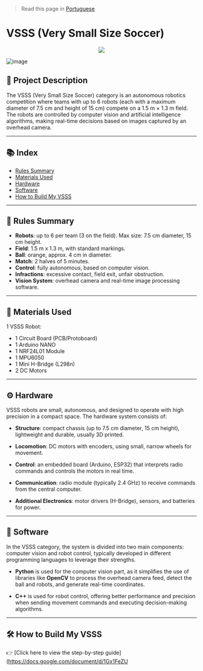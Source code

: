 > Read this page in [Portuguese](Readme.md)

<h1 align="left"> VSSS (Very Small Size Soccer)</h1>

<p align="center">
<img loading="lazy" src="http://img.shields.io/static/v1?label=STATUS&message=IN%20DEVELOPMENT&color=GREEN&style=for-the-badge"/>
</p>

![image](https://github.com/user-attachments/assets/85888ab1-4472-4e1d-974b-98f749e5b422)

## 📝 Project Description

The VSSS (Very Small Size Soccer) category is an autonomous robotics competition where teams with up to 6 robots (each with a maximum diameter of 7.5 cm and height of 15 cm) compete on a 1.5 m × 1.3 m field. The robots are controlled by computer vision and artificial intelligence algorithms, making real-time decisions based on images captured by an overhead camera.

---

## 📚 Index

- [Rules Summary](#rules-summary)
- [Materials Used](#materials-used)
- [Hardware](#hardware)
- [Software](#software)
- [How to Build My VSSS](#how-to-build-my-vsss)

---

## 📏 Rules Summary

- **Robots**: up to 6 per team (3 on the field). Max size: 7.5 cm diameter, 15 cm height.  
- **Field**: 1.5 m x 1.3 m, with standard markings.  
- **Ball**: orange, approx. 4 cm in diameter.  
- **Match**: 2 halves of 5 minutes.  
- **Control**: fully autonomous, based on computer vision.  
- **Infractions**: excessive contact, field exit, unfair obstruction.  
- **Vision System**: overhead camera and real-time image processing software.

---

## 🔧 Materials Used  

1 VSSS Robot:
- 1 Circuit Board (PCB/Protoboard)  
- 1 Arduino NANO  
- 1 NRF24L01 Module  
- 1 MPU6050  
- 1 Mini H-Bridge (L298n)  
- 2 DC Motors

---

## ⚙️ Hardware

VSSS robots are small, autonomous, and designed to operate with high precision in a compact space. The hardware system consists of:

- **Structure**: compact chassis (up to 7.5 cm diameter, 15 cm height), lightweight and durable, usually 3D printed.

- **Locomotion**: DC motors with encoders, using small, narrow wheels for movement.

- **Control**: an embedded board (Arduino, ESP32) that interprets radio commands and controls the motors in real time.

- **Communication**: radio module (typically 2.4 GHz) to receive commands from the central computer.

- **Additional Electronics**: motor drivers (H-Bridge), sensors, and batteries for power.

---

## 🧠 Software

In the VSSS category, the system is divided into two main components: computer vision and robot control, typically developed in different programming languages to leverage their strengths.

- **Python** is used for the computer vision part, as it simplifies the use of libraries like **OpenCV** to process the overhead camera feed, detect the ball and robots, and generate real-time coordinates.

- **C++** is used for robot control, offering better performance and precision when sending movement commands and executing decision-making algorithms.

---

## 🛠️ How to Build My VSSS

👉 [Click here to view the step-by-step guide](https://docs.google.com/document/d/1Gx1FeZU
